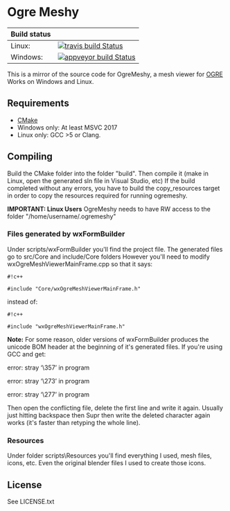 # Ogre Meshy #

|  Build status 	|  	|
|---------------	|------------------	|
| Linux:        	| [![travis build Status](https://flat.badgen.net/travis/AnotherFoxGuy/ogremeshy/master?icon=travis)](https://travis-ci.org/AnotherFoxGuy/ogremeshy)                                    	|
| Windows:      	| [![appveyor build Status](https://flat.badgen.net/appveyor/ci/AnotherFoxGuy/ogremeshy/master?icon=appveyor)](https://ci.appveyor.com/project/AnotherFoxGuy/ogremeshy) 	|


This is a mirror of the source code for OgreMeshy, a mesh viewer for [OGRE](http://ogre3d.org)
Works on Windows and Linux.

## Requirements
* [CMake](https://cmake.org/)
* Windows only: At least MSVC 2017
* Linux only: GCC >5 or Clang.

## Compiling ##

Build the CMake folder into the folder "build". Then compile it (make in Linux, open the generated sln file in Visual Studio, etc)
If the build completed without any errors, you have to build the copy_resources target in order to copy the resources required for running ogremeshy.

**IMPORTANT: Linux Users**
OgreMeshy needs to have RW access to the folder "/home/username/.ogremeshy"


### Files generated by wxFormBuilder ###
Under scripts/wxFormBuilder you'll find the project file. The generated files go to src/Core and include/Core folders
However you'll need to modify wxOgreMeshViewerMainFrame.cpp so that it says:


```
#!c++

#include "Core/wxOgreMeshViewerMainFrame.h"
```


instead of:


```
#!c++

#include "wxOgreMeshViewerMainFrame.h"
```


**Note:**
For some reason, older versions of wxFormBuilder produces the unicode BOM header at the beginning of it's generated files. If you're using GCC and get:

error: stray ‘\357’ in program

error: stray ‘\273’ in program

error: stray ‘\277’ in program

Then open the conflicting file, delete the first line and write it again.
Usually just hitting backspace then Supr then write the deleted character again works (it's faster than retyping the whole line).


### Resources ###
Under folder scripts\Resources you'll find everything I used, mesh files, icons, etc.
Even the original blender files I used to create those icons.

## License
See LICENSE.txt
